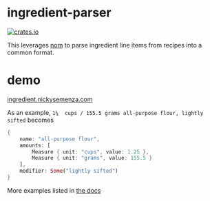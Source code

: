 # ingredient-parser


[![crates.io](https://docs.rs/ingredient/badge.svg)](https://docs.rs/ingredient/latest/ingredient/)

This leverages [nom](https://github.com/Geal/nom) to parse ingredient line items from recipes into a common format.

# demo
[ingredient.nickysemenza.com](https://ingredient.nickysemenza.com)

As an example, `1¼  cups / 155.5 grams all-purpose flour, lightly sifted`  becomes
```rust
{
    name: "all-purpose flour",
    amounts: [
        Measure { unit: "cups", value: 1.25 },
        Measure { unit: "grams", value: 155.5 }
    ],
    modifier: Some("lightly sifted")
}
```
More examples listed in [the docs](https://docs.rs/ingredient/)
